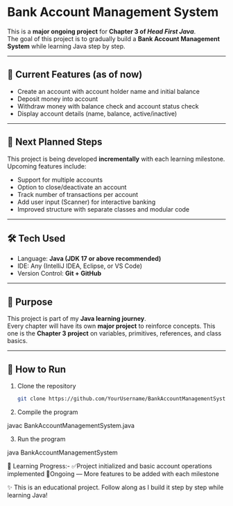 # Bank Account Management System  

This is a **major ongoing project** for **Chapter 3 of *Head First Java***.  
The goal of this project is to gradually build a **Bank Account Management System** while learning Java step by step.  

---

## 🚀 Current Features (as of now)
- Create an account with account holder name and initial balance  
- Deposit money into account  
- Withdraw money with balance check and account status check  
- Display account details (name, balance, active/inactive)  

---

## 📌 Next Planned Steps
This project is being developed **incrementally** with each learning milestone. Upcoming features include:
- Support for multiple accounts  
- Option to close/deactivate an account  
- Track number of transactions per account  
- Add user input (Scanner) for interactive banking  
- Improved structure with separate classes and modular code  

---

## 🛠️ Tech Used
- Language: **Java (JDK 17 or above recommended)**  
- IDE: Any (IntelliJ IDEA, Eclipse, or VS Code)  
- Version Control: **Git + GitHub**  

---

## 🎯 Purpose
This project is part of my **Java learning journey**.  
Every chapter will have its own **major project** to reinforce concepts. This one is the **Chapter 3 project** on variables, primitives, references, and class basics.  

---

## 📂 How to Run
1. Clone the repository  
   ```bash
   git clone https://github.com/YourUsername/BankAccountManagementSystem.git

2. Compile the program

javac BankAccountManagementSystem.java


3. Run the program

java BankAccountManagementSystem


📖 Learning Progress:-
✅Project initialized and basic account operations implemented
🔄Ongoing — More features to be added with each milestone

✨ This is an educational project. Follow along as I build it step by step while learning Java!